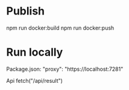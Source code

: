 # Publish

npm run docker:build
npm run docker:push

# Run locally

Package.json:
  "proxy": "https://localhost:7281"

Api fetch("/api/result")